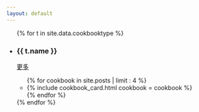 ```yaml
---
layout: default
---
```


<div class="container-fluid body-lr-p my-5">
	<ul class="row mx-0">
		{% for t in site.data.cookbooktype %}
		<li class="col-12 my-3">
			<div class="border-bottom py-4  d-flex justify-content-between">
				<h3 class="my-1">{{ t.name }}</h3>
				<a class="font-weight-light my-1" href="">更多</a>
			</div>
			<div class="my-3 px-2">
				<ul class="row d-flex bd-highlight">
					{% for cookbook in site.posts | limit : 4 %}
					<li class="col-sm-12 col-md-6 col-lg-3 col-xl-3 p-2 flex-fill bd-highlight" >
						{% include cookbook_card.html cookbook = cookbook %}
					</li>
					{% endfor %}
				</ul>
			</div>
		</li>
		{% endfor %}
	</ul>
</div>
